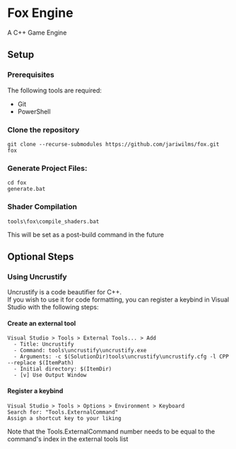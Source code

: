 # Fox Engine
A C++ Game Engine

## Setup
### Prerequisites
The following tools are required:
- Git
- PowerShell

### Clone the repository
```
git clone --recurse-submodules https://github.com/jariwilms/fox.git fox
```

### Generate Project Files:
```
cd fox
generate.bat
```

### Shader Compilation
```
tools\fox\compile_shaders.bat
```
This will be set as a post-build command in the future

## Optional Steps
### Using Uncrustify
Uncrustify is a code beautifier for C++.<br>
If you wish to use it for code formatting, you can register a keybind in Visual Studio with the following steps:

#### Create an external tool
```
Visual Studio > Tools > External Tools... > Add
  - Title: Uncrustify
  - Command: tools\uncrustify\uncrustify.exe
  - Arguments: -c $(SolutionDir)tools\uncrustify\uncrustify.cfg -l CPP --replace $(ItemPath)
  - Initial directory: $(ItemDir)
  - [v] Use Output Window
```

#### Register a keybind
```
Visual Studio > Tools > Options > Environment > Keyboard
Search for: "Tools.ExternalCommand"
Assign a shortcut key to your liking
```
Note that the Tools.ExternalCommand number needs to be equal to the command's index in the external tools list
